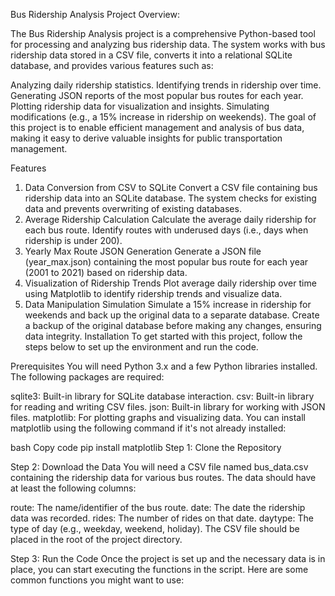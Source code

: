 Bus Ridership Analysis
Project Overview: 

The Bus Ridership Analysis project is a comprehensive Python-based tool for processing and analyzing bus ridership data. The system works with bus ridership data stored in a CSV file, converts it into a relational SQLite database, and provides various features such as:

Analyzing daily ridership statistics.
Identifying trends in ridership over time.
Generating JSON reports of the most popular bus routes for each year.
Plotting ridership data for visualization and insights.
Simulating modifications (e.g., a 15% increase in ridership on weekends).
The goal of this project is to enable efficient management and analysis of bus data, making it easy to derive valuable insights for public transportation management.

Features
1. Data Conversion from CSV to SQLite
Convert a CSV file containing bus ridership data into an SQLite database.
The system checks for existing data and prevents overwriting of existing databases.
2. Average Ridership Calculation
Calculate the average daily ridership for each bus route.
Identify routes with underused days (i.e., days when ridership is under 200).
3. Yearly Max Route JSON Generation
Generate a JSON file (year_max.json) containing the most popular bus route for each year (2001 to 2021) based on ridership data.
4. Visualization of Ridership Trends
Plot average daily ridership over time using Matplotlib to identify ridership trends and visualize data.
5. Data Manipulation Simulation
Simulate a 15% increase in ridership for weekends and back up the original data to a separate database.
Create a backup of the original database before making any changes, ensuring data integrity.
Installation
To get started with this project, follow the steps below to set up the environment and run the code.

Prerequisites
You will need Python 3.x and a few Python libraries installed. The following packages are required:

sqlite3: Built-in library for SQLite database interaction.
csv: Built-in library for reading and writing CSV files.
json: Built-in library for working with JSON files.
matplotlib: For plotting graphs and visualizing data.
You can install matplotlib using the following command if it's not already installed:

bash
Copy code
pip install matplotlib
Step 1: Clone the Repository

Step 2: Download the Data
You will need a CSV file named bus_data.csv containing the ridership data for various bus routes. The data should have at least the following columns:

route: The name/identifier of the bus route.
date: The date the ridership data was recorded.
rides: The number of rides on that date.
daytype: The type of day (e.g., weekday, weekend, holiday).
The CSV file should be placed in the root of the project directory.

Step 3: Run the Code
Once the project is set up and the necessary data is in place, you can start executing the functions in the script. Here are some common functions you might want to use:


